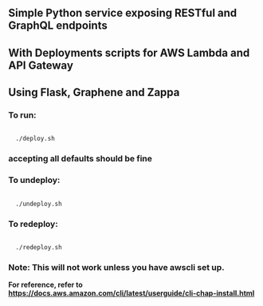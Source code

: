 ## Simple Python service exposing RESTful and GraphQL endpoints
## With Deployments scripts for AWS Lambda and API Gateway
##
## Using Flask, Graphene and Zappa

### To run:
<code>
  ./deploy.sh
</code>

### accepting all defaults should be fine
### To undeploy:
<code>
  ./undeploy.sh
</code>

### To redeploy:
<code>
  ./redeploy.sh
</code>

### Note: This will not work unless you have awscli set up.
**For reference, refer to https://docs.aws.amazon.com/cli/latest/userguide/cli-chap-install.html**
